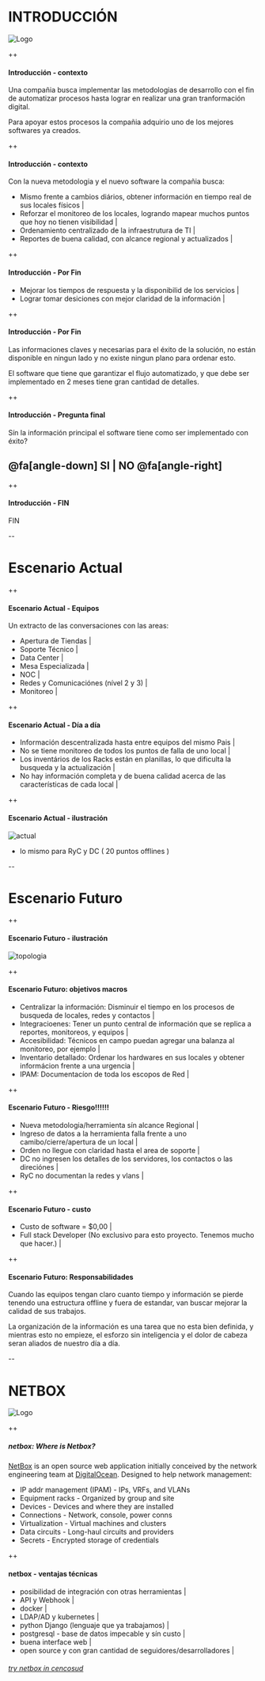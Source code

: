 
# INTRODUCCIÓN

![Logo](https://www.cencosud.com/cencosud/site/artic/20160119/imag/foto_0000000320160119163856.png)

++

#### Introducción - contexto

Una compañia busca implementar las metodologias de desarrollo con el fin de automatizar procesos hasta lograr en realizar una gran tranformación digital.

Para apoyar estos procesos la compañia adquirio uno de los mejores softwares ya creados.

++

#### Introducción - contexto

Con la nueva metodologia y el nuevo software la compañia busca:
* Mismo frente a cambios diários, obtener información en tiempo real de sus locales físicos |
* Reforzar el monitoreo de los locales, logrando mapear muchos puntos que hoy no tienen visibilidad |
* Ordenamiento centralizado de la infraestrutura de TI |
* Reportes de buena calidad, con alcance regional y actualizados |

++

#### Introducción - Por Fin

* Mejorar los tiempos de respuesta y la disponibilid de los servicios |
* Lograr tomar desiciones con mejor claridad de la información |

++

#### Introducción - Por Fin

Las informaciones claves y necesarias para el éxito de la solución, no están disponible en ningun lado y no existe ningun plano para ordenar esto.

El software que tiene que garantizar el flujo automatizado, y que debe ser implementado en 2 meses tiene gran cantidad de detalles.

++

#### Introducción - Pregunta final

Sín la información principal el software tiene como ser implementado con éxito?

## @fa[angle-down] SI    |    NO @fa[angle-right]

++

#### Introducción - FIN

FIN

--

# Escenario Actual

++

#### Escenario Actual - Equipos

Un extracto de las conversaciones con las areas:
* Apertura de Tiendas |
* Soporte Técnico |
* Data Center |
* Mesa Especializada |
* NOC |
* Redes y Comunicaciónes (nível 2 y 3) |
* Monitoreo |

++

#### Escenario Actual - Día a día

* Información descentralizada hasta entre equipos del mismo Pais |
* No se tiene monitoreo de todos los puntos de falla de uno local |
* Los inventários de los Racks están en planillas, lo que dificulta la busqueda y la actualización |
* No hay información completa y de buena calidad acerca de las características de cada local |

++

#### Escenario Actual - ilustración
![actual](imgs/actual.png)
* lo mismo para RyC y DC ( 20 puntos offlines )

--

# Escenario Futuro

++

#### Escenario Futuro - ilustración

![topologia](imgs/netbox.png)

++

#### Escenario Futuro: objetivos macros

* Centralizar la información: Disminuir el tiempo en los procesos de busqueda de locales, redes y contactos |
* Integracioenes: Tener un punto central de información que se replica a reportes, monitoreos, y equipos |
* Accesibilidad: Técnicos en campo puedan agregar una balanza al monitoreo, por ejemplo |
* Inventario detallado: Ordenar los hardwares en sus locales y obtener informácion frente a una urgencia |
* IPAM: Documentacíon de toda los escopos de Red |

++

#### Escenario Futuro - Riesgo!!!!!!

* Nueva metodologia/herramienta sín alcance Regional |
* Ingreso de datos a la herramienta falla frente a uno camibo/cierre/apertura de un local |
* Orden no llegue con claridad hasta el area de soporte |
* DC no ingresen los detalles de los servidores, los contactos o las direciónes |
* RyC no documentan la redes y vlans |

++

#### Escenario Futuro - custo

* Custo de software = $0,00 |
* Full stack Developer (No exclusivo para esto proyecto. Tenemos mucho que hacer.) |

++

#### Escenario Futuro: Responsabilidades

Cuando las equipos tengan claro cuanto tiempo y información se pierde
tenendo una estructura offline y fuera de estandar, van buscar mejorar
la calidad de sus trabajos.

La organización de la información es una tarea que no esta bien
definida, y mientras esto no empieze, el esforzo sin inteligencia y el
dolor de cabeza seran aliados de nuestro día a día.

--

# NETBOX

![Logo](https://www.cencosud.com/cencosud/site/artic/20160119/imag/foto_0000000320160119163856.png)

++

##### netbox: Where is Netbox?

[NetBox](https://netbox.readthedocs.io/en/latest/) is an open source web application initially conceived by the network engineering team at [DigitalOcean](https://www.digitalocean.com/). Designed to help network management:

* IP addr management (IPAM) - IPs, VRFs, and VLANs
* Equipment racks - Organized by group and site
* Devices - Devices and where they are installed
* Connections - Network, console, power conns
* Virtualization - Virtual machines and clusters
* Data circuits - Long-haul circuits and providers
* Secrets - Encrypted storage of credentials

++

#### netbox - ventajas técnicas

* posibilidad de integración con otras herramientas |
 * API y Webhook |
* docker |
 * LDAP/AD y kubernetes |
* python Django (lenguaje que ya trabajamos) |
 * postgresql - base de datos impecable y sín custo |
* buena interface web |
* open source y con gran cantidad de seguidores/desarrolladores |

###### [try netbox in cencosud](http://netbox.cencosud.corp)
